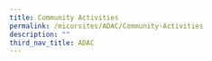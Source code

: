 ```yaml
---
title: Community Activities
permalink: /micorsites/ADAC/Community-Activities
description: ""
third_nav_title: ADAC
---
```

